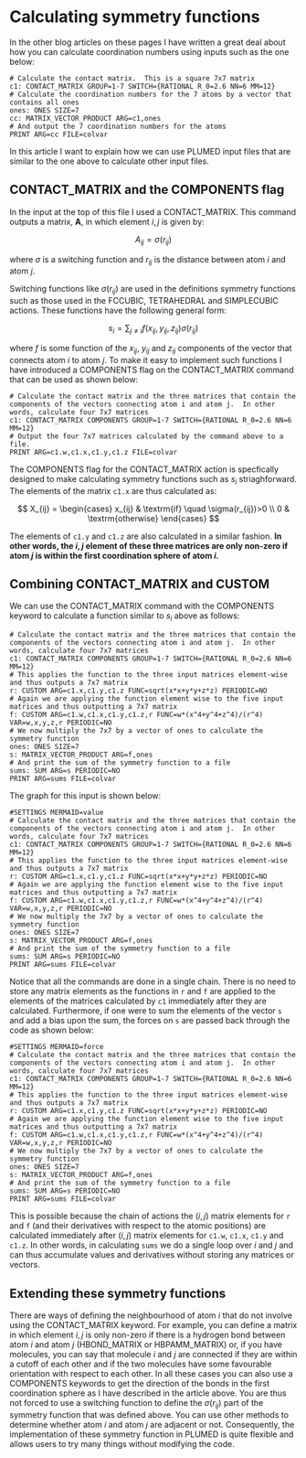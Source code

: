 # Calculating symmetry functions

In the other blog articles on these pages I have written a great deal about how you can calculate coordination numbers 
using inputs such as the one below:

```plumed
# Calculate the contact matrix.  This is a square 7x7 matrix
c1: CONTACT_MATRIX GROUP=1-7 SWITCH={RATIONAL R_0=2.6 NN=6 MM=12}
# Calculate the coordination numbers for the 7 atoms by a vector that contains all ones
ones: ONES SIZE=7
cc: MATRIX_VECTOR_PRODUCT ARG=c1,ones
# And output the 7 coordination numbers for the atoms
PRINT ARG=cc FILE=colvar
``` 

In this article I want to explain how we can use PLUMED input files that are similar to the one above to calculate 
other input files.

## CONTACT_MATRIX and the COMPONENTS flag

In the input at the top of this file I used a CONTACT_MATRIX.  This command outputs a matrix, $\mathbf{A}$, in which element $i,j$ is given by:

$$
A_{ij} = \sigma(r_{ij})
$$

where $\sigma$ is a switching function and $r_{ij}$ is the distance between atom $i$ and atom $j$.  

Switching functions like $\sigma(r_{ij})$ are used in the definitions symmetry functions such as those used in the FCCUBIC, TETRAHEDRAL and SIMPLECUBIC actions.  These functions have the following general form:

$$
s_i = \sum_{j\ne i } f(x_{ij},y_{ij},z_{ij})\sigma(r_{ij})
$$

where $f$ is some function of the $x_{ij}$, $y_{ij}$ and $z_{ij}$ components of the vector that connects atom $i$ to atom $j$.  To make it easy to implement such functions I have introduced a 
COMPONENTS flag on the CONTACT_MATRIX command that can be used as shown below:

```plumed
# Calculate the contact matrix and the three matrices that contain the components of the vectors connecting atom i and atom j.  In other words, calculate four 7x7 matrices
c1: CONTACT_MATRIX COMPONENTS GROUP=1-7 SWITCH={RATIONAL R_0=2.6 NN=6 MM=12}
# Output the four 7x7 matrices calculated by the command above to a file.
PRINT ARG=c1.w,c1.x,c1.y,c1.z FILE=colvar
```

The COMPONENTS flag for the CONTACT_MATRIX action is specfically designed to make calculating symmetry functions such as $s_i$ striaghforward.  The elements of the matrix `c1.x` are 
thus calculated as:

$$
X_{ij} = \begin{cases}
x_{ij} & \textrm{if} \quad \sigma(r_{ij})>0 \\
0 & \textrm{otherwise}
\end{cases}
$$

The elements of `c1.y` and `c1.z` are also calculated in a similar fashion.  __In other words, the $i,j$ element of these three matrices are only non-zero if atom $j$ is within the first coordination sphere 
of atom $i$.__

## Combining CONTACT_MATRIX and CUSTOM

We can use the CONTACT_MATRIX command with the COMPONENTS keyword to calculate a function similar to $s_i$ above as follows:

```plumed
# Calculate the contact matrix and the three matrices that contain the components of the vectors connecting atom i and atom j.  In other words, calculate four 7x7 matrices
c1: CONTACT_MATRIX COMPONENTS GROUP=1-7 SWITCH={RATIONAL R_0=2.6 NN=6 MM=12}
# This applies the function to the three input matrices element-wise and thus outputs a 7x7 matrix
r: CUSTOM ARG=c1.x,c1.y,c1.z FUNC=sqrt(x*x+y*y+z*z) PERIODIC=NO
# Again we are applying the function element wise to the five input matrices and thus outputting a 7x7 matrix
f: CUSTOM ARG=c1.w,c1.x,c1.y,c1.z,r FUNC=w*(x^4+y^4+z^4)/(r^4) VAR=w,x,y,z,r PERIODIC=NO
# We now multiply the 7x7 by a vector of ones to calculate the symmetry function
ones: ONES SIZE=7
s: MATRIX_VECTOR_PRODUCT ARG=f,ones 
# And print the sum of the symmetry function to a file
sums: SUM ARG=s PERIODIC=NO
PRINT ARG=sums FILE=colvar
```

The graph for this input is shown below:

```plumed
#SETTINGS MERMAID=value
# Calculate the contact matrix and the three matrices that contain the components of the vectors connecting atom i and atom j.  In other words, calculate four 7x7 matrices
c1: CONTACT_MATRIX COMPONENTS GROUP=1-7 SWITCH={RATIONAL R_0=2.6 NN=6 MM=12}
# This applies the function to the three input matrices element-wise and thus outputs a 7x7 matrix
r: CUSTOM ARG=c1.x,c1.y,c1.z FUNC=sqrt(x*x+y*y+z*z) PERIODIC=NO
# Again we are applying the function element wise to the five input matrices and thus outputting a 7x7 matrix
f: CUSTOM ARG=c1.w,c1.x,c1.y,c1.z,r FUNC=w*(x^4+y^4+z^4)/(r^4) VAR=w,x,y,z,r PERIODIC=NO
# We now multiply the 7x7 by a vector of ones to calculate the symmetry function
ones: ONES SIZE=7
s: MATRIX_VECTOR_PRODUCT ARG=f,ones
# And print the sum of the symmetry function to a file
sums: SUM ARG=s PERIODIC=NO
PRINT ARG=sums FILE=colvar
```

Notice that all the commands are done in a single chain.  There is no need to store any matrix elements as the functions in `r` and `f` are applied to the elements of the matrices calculated
by `c1` immediately after they are calculated.  Furthermore, if one were to sum the elements of the vector `s` and add a bias upon the sum, the forces on `s` are passed back through the code as
shown below:

```plumed
#SETTINGS MERMAID=force
# Calculate the contact matrix and the three matrices that contain the components of the vectors connecting atom i and atom j.  In other words, calculate four 7x7 matrices
c1: CONTACT_MATRIX COMPONENTS GROUP=1-7 SWITCH={RATIONAL R_0=2.6 NN=6 MM=12}
# This applies the function to the three input matrices element-wise and thus outputs a 7x7 matrix
r: CUSTOM ARG=c1.x,c1.y,c1.z FUNC=sqrt(x*x+y*y+z*z) PERIODIC=NO
# Again we are applying the function element wise to the five input matrices and thus outputting a 7x7 matrix
f: CUSTOM ARG=c1.w,c1.x,c1.y,c1.z,r FUNC=w*(x^4+y^4+z^4)/(r^4) VAR=w,x,y,z,r PERIODIC=NO
# We now multiply the 7x7 by a vector of ones to calculate the symmetry function
ones: ONES SIZE=7
s: MATRIX_VECTOR_PRODUCT ARG=f,ones
# And print the sum of the symmetry function to a file
sums: SUM ARG=s PERIODIC=NO
PRINT ARG=sums FILE=colvar
```

This is possible because the chain of actions the $(i,j)$ matrix elements for `r` and `f` (and their derivatives with respect to the atomic positions) are calculated immediately after $(i,j)$ matrix elements
for `c1.w`, `c1.x`, `c1.y` and `c1.z`.  In other words, in calculating `sums` we do a single loop over $i$ and $j$ and can thus accumulate values and derivatives without storing any matrices or vectors.

## Extending these symmetry functions

There are ways of defining the neighbourhood of atom $i$ that do not involve using the CONTACT_MATRIX keyword.  For example, you can define a matrix in which element $i,j$ is only non-zero if there is a hydrogen
bond between atom $i$ and atom $j$ (HBOND_MATRIX or HBPAMM_MATRIX) or, if you have molecules, you can say that molecule $i$ and $j$ are connected if they are within a cutoff of each other and if the two molecules
have some favourable orientation with respect to each other.  In all these cases you can also use a COMPONENTS keywords to get the direction of the bonds in the first coordination sphere as I have described in the 
article above.  You are thus not forced to use a switching function to define the $\sigma(r_{ij})$ part of the symmetry function that was defined above.  You can use other methods to determine whether atom $i$ and 
atom $j$ are adjacent or not.  Consequently, the implementation of these symmetry function in PLUMED is quite flexible and allows users to try many things without modifying the code.
